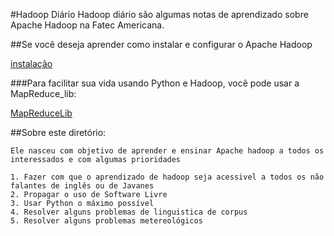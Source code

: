 #Hadoop Diário
Hadoop diário são algumas notas de aprendizado sobre Apache Hadoop na Fatec Americana.

##Se você deseja aprender como instalar e configurar o Apache Hadoop

[instalação](https://github.com/z4r4tu5tr4/Hadoop-diario/tree/master/Instalacao)

###Para facilitar sua vida usando Python e Hadoop, você pode usar a MapReduce_lib:

[MapReduceLib](https://github.com/z4r4tu5tr4/Hadoop-diario/tree/master/map_reduce_lib)


##Sobre este diretório:

	Ele nasceu com objetivo de aprender e ensinar Apache hadoop a todos os interessados e com algumas prioridades

	1. Fazer com que o aprendizado de hadoop seja acessivel a todos os não falantes de inglês ou de Javanes
	2. Propagar o uso de Software Livre
	3. Usar Python o máximo possível
	4. Resolver alguns problemas de linguistica de corpus
	5. Resolver alguns problemas metereológicos
